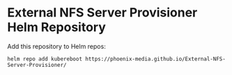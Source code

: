 # External NFS Server Provisioner Helm Repository

Add this repository to Helm repos:

```console
helm repo add kubereboot https://phoenix-media.github.io/External-NFS-Server-Provisioner/
```


